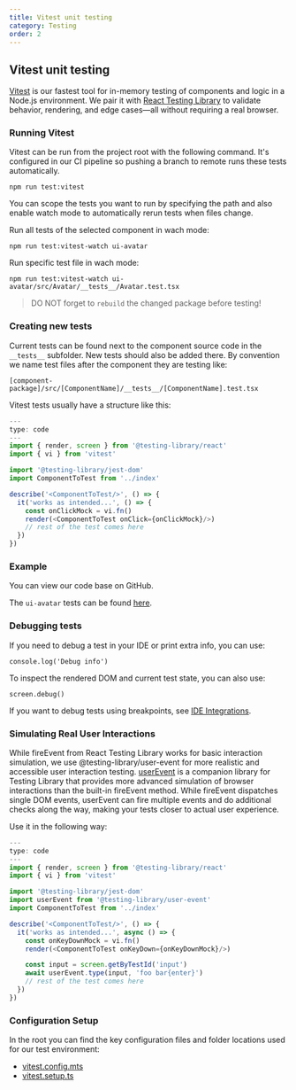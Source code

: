 ```yaml
---
title: Vitest unit testing
category: Testing
order: 2
---
```


## Vitest unit testing

[Vitest](https://vitest.dev/guide/) is our fastest tool for in-memory testing of components and logic in a Node.js environment. We pair it with [React Testing Library](https://testing-library.com/docs/react-testing-library/intro) to validate behavior, rendering, and edge cases—all without requiring a real browser.

### Running Vitest

Vitest can be run from the project root with the following command. It's configured in our CI pipeline so pushing a branch to remote runs these tests automatically.

```
npm run test:vitest
```

You can scope the tests you want to run by specifying the path and also enable watch mode to automatically rerun tests when files change.

Run all tests of the selected component in wach mode:
```
npm run test:vitest-watch ui-avatar
```
Run specific test file in wach mode:
```
npm run test:vitest-watch ui-avatar/src/Avatar/__tests__/Avatar.test.tsx
```
>  DO NOT forget to `rebuild` the changed package before testing!

### Creating new tests

Current tests can be found next to the component source code in the `__tests__` subfolder. New tests should also be added there.
By convention we name test files after the component they are testing like:

 `[component-package]/src/[ComponentName]/__tests__/[ComponentName].test.tsx`

Vitest tests usually have a structure like this:

```js
---
type: code
---
import { render, screen } from '@testing-library/react'
import { vi } from 'vitest'

import '@testing-library/jest-dom'
import ComponentToTest from '../index'

describe('<ComponentToTest/>', () => {
  it('works as intended...', () => {
    const onClickMock = vi.fn()
    render(<ComponentToTest onClick={onClickMock}/>)
    // rest of the test comes here
  })
})
```

### Example
You can view our code base on GitHub.

The `ui-avatar` tests can be found [here](https://github.com/instructure/instructure-ui/tree/master/packages/ui-avatar/src/Avatar/__tests__).

### Debugging tests

If you need to debug a test in your IDE or print extra info, you can use:

```
console.log('Debug info')
```

To inspect the rendered DOM and current test state, you can also use:

```
screen.debug()
```

If you want to debug tests using breakpoints, see [IDE Integrations](https://vitest.dev/guide/ide.html).

### Simulating Real User Interactions

While fireEvent from React Testing Library works for basic interaction simulation, we use @testing-library/user-event for more realistic and accessible user interaction testing.
[userEvent](https://testing-library.com/docs/user-event/intro/) is a companion library for Testing Library that provides more advanced simulation of browser interactions than the built-in fireEvent method.
While fireEvent dispatches single DOM events, userEvent can fire multiple events and do additional checks along the way, making your tests closer to actual user experience.

Use it in the following way:

```js
---
type: code
---
import { render, screen } from '@testing-library/react'
import { vi } from 'vitest'

import '@testing-library/jest-dom'
import userEvent from '@testing-library/user-event'
import ComponentToTest from '../index'

describe('<ComponentToTest/>', () => {
  it('works as intended...', async () => {
    const onKeyDownMock = vi.fn()
    render(<ComponentToTest onKeyDown={onKeyDownMock}/>)

    const input = screen.getByTestId('input')
    await userEvent.type(input, 'foo bar{enter}')
    // rest of the test comes here
  })
})
```

### Configuration Setup
In the root you can find the key configuration files and folder locations used for our test environment:
- [vitest.config.mts](https://github.com/instructure/instructure-ui/blob/master/vitest.config.mts)
- [vitest.setup.ts](https://github.com/instructure/instructure-ui/blob/master/vitest.setup.ts)